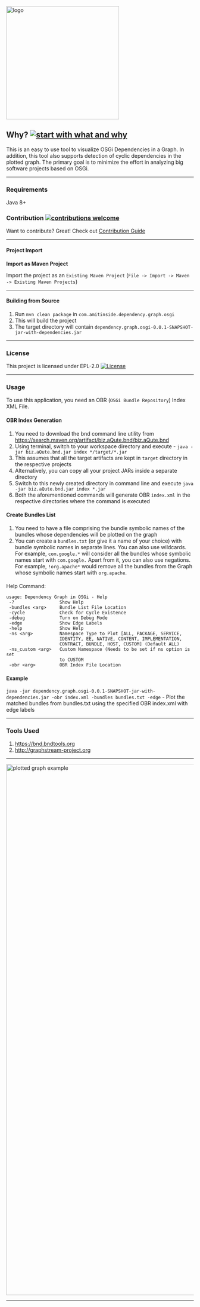 <img width="303" alt="logo" src="https://user-images.githubusercontent.com/13380182/46573106-a2498180-c990-11e8-8fc0-f1a09c8764c5.png">

## Why? [![start with what and why](https://img.shields.io/badge/start%20with-why%3F-brightgreen.svg?style=flat)]()

This is an easy to use tool to visualize OSGi Dependencies in a Graph. In addition, this tool also supports detection of cyclic dependencies in the plotted graph. The primary goal is to minimize the effort in analyzing big software projects based on OSGi. 

--------------------------------------------------------------------------------------------------------------------------------

### Requirements

Java 8+


### Contribution [![contributions welcome](https://img.shields.io/badge/contributions-welcome-brightgreen.svg?style=flat)]()
Want to contribute? Great! Check out [Contribution Guide](https://github.com/amitjoy/dependency-graph-osgi/blob/master/CONTRIBUTING.md)

--------------------------------------------------------------------------------------------------------------------------------

#### Project Import

**Import as Maven Project**

Import the project as an `Existing Maven Project` (`File -> Import -> Maven -> Existing Maven Projects`)

------------------------------------------------------------------------------------------------------------------------

#### Building from Source

1. Run `mvn clean package` in `com.amitinside.dependency.graph.osgi`
2. This will build the project
3. The target directory will contain `dependency.graph.osgi-0.0.1-SNAPSHOT-jar-with-dependencies.jar`

-----------------------------------------------------------------------------------------------------------------------

### License

This project is licensed under EPL-2.0 [![License](http://img.shields.io/badge/license-EPL-blue.svg)](http://www.eclipse.org/legal/epl-2.0)

----------------------------------------------------------------------------------------------------------------------

### Usage

To use this application, you need an OBR (`OSGi Bundle Repository`) Index XML File.

#### OBR Index Generation

1. You need to download the bnd command line utility from https://search.maven.org/artifact/biz.aQute.bnd/biz.aQute.bnd
2. Using terminal, switch to your workspace directory and execute - `java -jar biz.aQute.bnd.jar index */target/*.jar`
3. This assumes that all the target artifacts are kept in `target` directory in the respective projects
4. Alternatively, you can copy all your project JARs inside a separate directory
5. Switch to this newly created directory in command line and execute `java -jar biz.aQute.bnd.jar index *.jar`
6. Both the aforementioned commands will generate OBR `index.xml` in the respective directories where the command is executed

#### Create Bundles List

1. You need to have a file comprising the bundle symbolic names of the bundles whose dependencies will be plotted on the graph
2. You can create a `bundles.txt` (or give it a name of your choice) with bundle symbolic names in separate lines. You can also use wildcards. For example, `com.google.*` will consider all the bundles whose symbolic names start with `com.google.` Apart from it, you can also use negations. For example, `!org.apache*` would remove all the bundles from the Graph whose symbolic names start with `org.apache`.

####

Help Command: 

```
usage: Dependency Graph in OSGi - Help
 -?                 Show Help
 -bundles <arg>     Bundle List File Location
 -cycle             Check for Cycle Existence
 -debug             Turn on Debug Mode
 -edge              Show Edge Labels
 -help              Show Help
 -ns <arg>          Namespace Type to Plot [ALL, PACKAGE, SERVICE,
                    IDENTITY, EE, NATIVE, CONTENT, IMPLEMENTATION,
                    CONTRACT, BUNDLE, HOST, CUSTOM] (Default ALL)
 -ns_custom <arg>   Custom Namespace (Needs to be set if ns option is set
                    to CUSTOM
 -obr <arg>         OBR Index File Location
```

#### Example

`java -jar dependency.graph.osgi-0.0.1-SNAPSHOT-jar-with-dependencies.jar -obr index.xml -bundles bundles.txt -edge` - Plot the matched bundles from bundles.txt using the specified OBR index.xml with edge labels

--------------------------------------------------------------------------------------------------------------

### Tools Used

1. https://bnd.bndtools.org
2. http://graphstream-project.org

------------------------------------------------------------------------------------------------------------

<img width="1422" alt="plotted graph example" src="https://user-images.githubusercontent.com/13380182/46572293-a8853100-c983-11e8-8537-4b0a77426c19.png">

------------------------------------------------------------------------------------------------------------

